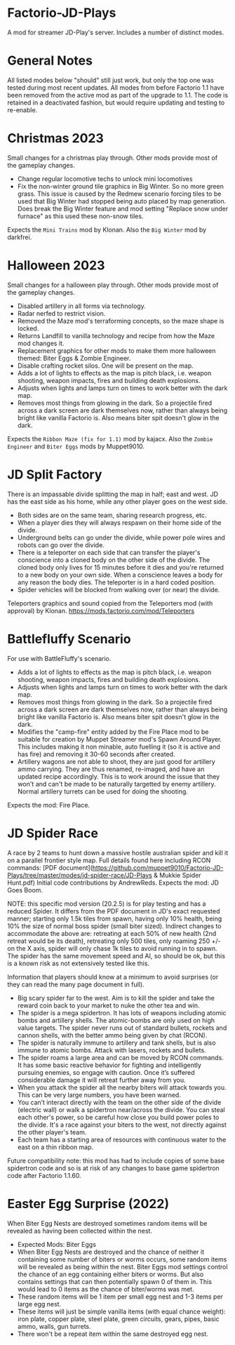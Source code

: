 # Factorio-JD-Plays



A mod for streamer JD-Play's server. Includes a number of distinct modes.



General Notes
==============

All listed modes below "should" still just work, but only the top one was tested during most recent updates.
All modes from before Factorio 1.1 have been removed from the active mod as part of the upgrade to 1.1. The code is retained in a deactivated fashion, but would require updating and testing to re-enable.



Christmas 2023
==============

Small changes for a christmas play through. Other mods provide most of the gameplay changes.

- Change regular locomotive techs to unlock mini locomotives
- Fix the non-winter ground tile graphics in Big Winter. So no more green grass. This issue is caused by the Redmew scenario forcing tiles to be used that Big Winter had stopped being auto placed by map generation. Does break the Big Winter feature and mod setting "Replace snow under furnace" as this used these non-snow tiles.

Expects the `Mini Trains` mod by Klonan. Also the `Big Winter` mod by darkfrei.



Halloween 2023
==============

Small changes for a halloween play through. Other mods provide most of the gameplay changes.

- Disabled artillery in all forms via technology.
- Radar nerfed to restrict vision.
- Removed the Maze mod's terraforming concepts, so the maze shape is locked.
- Returns Landfill to vanilla technology and recipe from how the Maze mod changes it.
- Replacement graphics for other mods to make them more halloween themed: Biter Eggs & Zombie Engineer.
- Disable crafting rocket silos. One will be present on the map.
- Adds a lot of lights to effects as the map is pitch black, i.e. weapon shooting, weapon impacts, fires and building death explosions.
- Adjusts when lights and lamps turn on times to work better with the dark map.
- Removes most things from glowing in the dark. So a projectile fired across a dark screen are dark themselves now, rather than always being bright like vanilla Factorio is. Also means biter spit doesn't glow in the dark.

Expects the `Ribbon Maze (fix for 1.1)` mod by kajacx. Also the `Zombie Engineer` and `Biter Eggs` mods by Muppet9010.



JD Split Factory
==============

There is an impassable divide splitting the map in half; east and west. JD has the east side as his home, while any other player goes on the west side.

- Both sides are on the same team, sharing research progress, etc.
- When a player dies they will always respawn on their home side of the divide.
- Underground belts can go under the divide, while power pole wires and robots can go over the divide.
- There is a teleporter on each side that can transfer the player's conscience into a cloned body on the other side of the divide. The cloned body only lives for 15 minutes before it dies and you're returned to a new body on your own side. When a conscience leaves a body for any reason the body dies. The teleporter is in a hard coded position.
- Spider vehicles will be blocked from walking over (or near) the divide.

Teleporters graphics and sound copied from the Teleporters mod (with approval) by Klonan. https://mods.factorio.com/mod/Teleporters



Battlefluffy Scenario
================

For use with BattleFluffy's scenario.

- Adds a lot of lights to effects as the map is pitch black, i.e. weapon shooting, weapon impacts, fires and building death explosions.
- Adjusts when lights and lamps turn on times to work better with the dark map.
- Removes most things from glowing in the dark. So a projectile fired across a dark screen are dark themselves now, rather than always being bright like vanilla Factorio is. Also means biter spit doesn't glow in the dark.
- Modifies the "camp-fire" entity added by the Fire Place mod to be suitable for creation by Muppet Streamer mod's Spawn Around Player. This includes making it non minable, auto fuelling it (so it is active and has fire) and removing it 30-60 seconds after created.
- Artillery wagons are not able to shoot, they are just good for artillery ammo carrying. They are thus renamed, re-imaged, and have an updated recipe accordingly. This is to work around the issue that they won't and can't be made to be naturally targetted by enemy artillery. Normal artillery turrets can be used for doing the shooting.

Expects the mod: Fire Place.



JD Spider Race
================

A race by 2 teams to hunt down a massive hostile australian spider and kill it on a parallel frontier style map.
Full details found here including RCON commands: [PDF document](https://github.com/muppet9010/Factorio-JD-Plays/tree/master/modes/jd-spider-race/JD-Plays & Mukkie Spider Hunt.pdf)
Initial code contributions by AndrewReds.
Expects the mod: JD Goes Boom.

NOTE: this specific mod version (20.2.5) is for play testing and has a reduced Spider. It differs from the PDF document in JD's exact requested manner; starting only 1.5k tiles from spawn, having only 10% health, being 10% the size of normal boss spider (small biter sized). Indirect changes to accommodate the above are: retreating at each 50% of new health (2nd retreat would be its death), retreating only 500 tiles, only roaming 250 +/- on the X axis, spider will only chase 1k tiles to avoid running in to spawn. The spider has the same movement speed and AI, so should be ok, but this is a known risk as not extensively tested like this.

Information that players should know at a minimum to avoid surprises (or they can read the many page document in full).

- Big scary spider far to the west. Aim is to kill the spider and take the reward coin back to your market to nuke the other tea and win.
- The spider is a mega spidertron. It has lots of weapons including atomic bombs and artillery shells. The atomic-bombs are only used on high value targets. The spider never runs out of standard bullets, rockets and cannon shells, with the better ammo being given by chat (RCON).
- The spider is naturally immune to artillery and tank shells, but is also immune to atomic bombs. Attack with lasers, rockets and bullets.
- The spider roams a large area and can be moved by RCON commands. It has some basic reactive behavior for fighting and intelligently pursuing enemies, so engage with caution. Once it’s suffered considerable damage it will retreat further away from you.
- When you attack the spider all the nearby biters will attack towards you. This can be very large numbers, you have been warned.
- You can’t interact directly with the team on the other side of the divide (electric wall) or walk a spidertron near/across the divide. You can steal each other's power, so be careful how close you build power poles to the divide. It's a race against your biters to the west, not directly against the other player's team.
- Each team has a starting area of resources with continuous water to the east on a thin ribbon map.

Future compatibility note: this mod has had to include copies of some base spidertron code and so is at risk of any changes to base game spidertron code after Factorio 1.1.60.



Easter Egg Surprise (2022)
================

When Biter Egg Nests are destroyed sometimes random items will be revealed as having been collected within the nest.

- Expected Mods: Biter Eggs
- When Biter Egg Nests are destroyed and the chance of neither it containing some number of biters or worms occurs, some random items will be revealed as being within the nest. Biter Eggs mod settings control the chance of an egg containing either biters or worms. But also contains settings that can then potentially spawn 0 of them in. This would lead to 0 items as the chance of biter/worms was met.
- These random items will be 1 item per small egg nest and 1-3 items per large egg nest.
- These items will just be simple vanilla items (with equal chance weight): iron plate, copper plate, steel plate, green circuits, gears, pipes, basic ammo, walls, gun turrets.
- There won't be a repeat item within the same destroyed egg nest.
